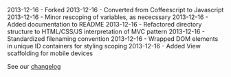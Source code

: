 
2013-12-16 - Forked
2013-12-16 - Converted from Coffeescript to Javascript
2013-12-16 - Minor rescoping of variables, as nececssary
2013-12-16 - Added documentation to README
2013-12-16 - Refactored directory structure to HTML/CSS/JS interpretation of MVC pattern
2013-12-16 - Standardized filenaming convention
2013-12-16 - Wrapped DOM elements in unique ID containers for styling scoping
2013-12-16 - Added View scaffolding for mobile devices






See our [changelog](http://github.differential.io/accounts-entry/changelog.html)
